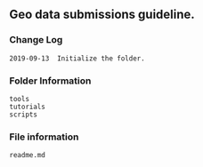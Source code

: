 ## Geo data submissions guideline.
### Change Log
```
2019-09-13  Initialize the folder.
```

### Folder Information
```
tools
tutorials
scripts
```

###  File information
```
readme.md
```
